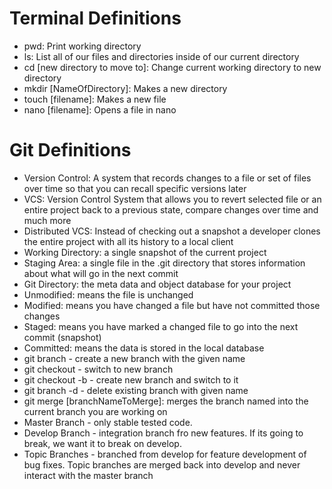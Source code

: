 # Terminal Definitions
- pwd: Print working directory
- ls: List all of our files and directories inside of our current directory
- cd [new directory to move to]: Change current working directory to new directory
- mkdir [NameOfDirectory]: Makes a new directory
- touch [filename]: Makes a new file
- nano [filename]: Opens a file in nano

# Git Definitions
- Version Control: A system that records changes to a file or set of files over time so that you can recall specific versions later
- VCS: Version Control System that allows you to revert selected file or an entire project back to a previous state, compare changes over time and much more
- Distributed VCS: Instead of checking out a snapshot a developer clones the entire project with all its history to a local client
- Working Directory: a single snapshot of the current project
- Staging Area: a single file in the .git directory that stores information about what will go in the next commit
- Git Directory: the meta data and object database for your project 
- Unmodified: means the file is unchanged
- Modified: means you have changed a file but have not committed those changes
- Staged: means you have marked a changed file to go into the next commit (snapshot)
- Committed: means the data is stored in the local database
- git branch <branchname> - create a new branch with the given name
- git checkout <branchname> - switch to new branch
- git checkout -b <branchname> - create new branch and switch to it
- git branch -d <branchname> - delete existing branch with given name
- git merge [branchNameToMerge]: merges the branch named into the current branch you are working on
- Master Branch - only stable tested code.
- Develop Branch - integration branch fro new features. If its going to break, we want it to break on develop.
- Topic Branches - branched from develop for feature development of bug fixes. Topic branches are merged back into develop and never interact with the
	master branch
